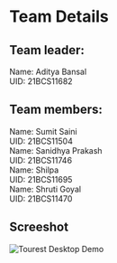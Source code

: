 
# Team Details
## Team leader:
Name: Aditya Bansal</br>
UID: 21BCS11682</br>
## Team members:
Name: Sumit Saini</br>
UID: 21BCS11504</br>
Name: Sanidhya Prakash</br>
UID: 21BCS11746</br>
Name: Shilpa</br>
UID: 21BCS11695</br>
Name: Shruti Goyal</br>
UID: 21BCS11470</br>
## Screeshot
![Tourest Desktop Demo](./Screenshort.png "Desktop Demo")
